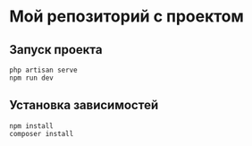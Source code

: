 # Мой репозиторий с проектом
## Запуск проекта
```
php artisan serve
npm run dev
```
## Установка зависимостей
```
npm install
composer install
```